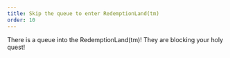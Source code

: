 ```yaml
---
title: Skip the queue to enter RedemptionLand(tm)
order: 10
---
```


There is a queue into the RedemptionLand(tm)! They are blocking your holy quest!
